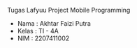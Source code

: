 Tugas Lafyuu Project Mobile Programming

- Nama : Akhtar Faizi Putra
- Kelas : TI - 4A
- NIM : 2207411002
